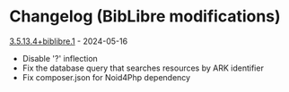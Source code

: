 # Changelog (BibLibre modifications)

[3.5.13.4+biblibre.1] - 2024-05-16

- Disable '?' inflection
- Fix the database query that searches resources by ARK identifier
- Fix composer.json for Noid4Php dependency

[3.5.13.4+biblibre.1]: https://github.com/biblibre/omeka-s-module-Ark/releases/tag/v3.5.13.4+biblibre.1
